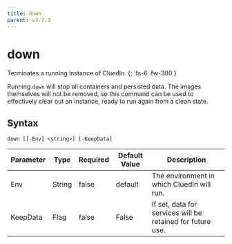 ```yaml
---
title: down
parent: v3.7.3
---
```


# down

Terminates a running instance of CluedIn.
{: .fs-6 .fw-300 }

Running `down` will stop all containers and persisted data.
The images themselves will not be removed, so this command
can be used to effectively clear out an instance, ready to
run again from a clean state.

## Syntax

```
down [[-Env] <string>] [-KeepData] 
```

| Parameter | Type | Required | Default Value | Description |
| --------- | ---- | -------- | ------------- | ----------- |
| Env | String | false | default | The environment in which CluedIn will run. 
| KeepData | Flag | false | False | If set, data for services will be retained for future use. 


